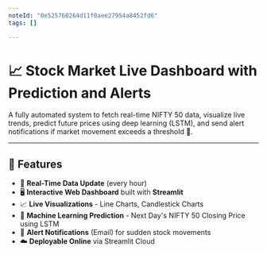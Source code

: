 ```yaml
---
noteId: "0e525760264d11f0aee27954a8452fd6"
tags: []

---
```


# 📈 Stock Market Live Dashboard with Prediction and Alerts

A fully automated system to fetch real-time NIFTY 50 data, visualize live trends, predict future prices using deep learning (LSTM), and send alert notifications if market movement exceeds a threshold 🚨.

---

## 🚀 Features

- 🔄 **Real-Time Data Update** (every hour)
- 🖥️ **Interactive Web Dashboard** built with **Streamlit**
- 📈 **Live Visualizations** - Line Charts, Candlestick Charts
- 🔮 **Machine Learning Prediction** - Next Day's NIFTY 50 Closing Price using LSTM
- 📧 **Alert Notifications** (Email) for sudden stock movements
- ☁️ **Deployable Online** via Streamlit Cloud